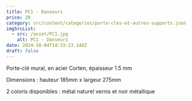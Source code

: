 ```yaml
---
title: PC1 - Danseurs
price: 20
category: src/content/categories/porte-cles-et-autres-supports.json
imgSrcList:
  - src: /asset/PC1.jpg
    alt: PC1 - Danseurs
date: 2024-10-04T14:33:13.148Z
draft: false
---
```


Porte-clé mural, en acier Corten, épaisseur 1.5 mm

Dimensions : hauteur 185mm x largeur 275mm

2 coloris disponibles : métal naturel vernis et noir métallique
